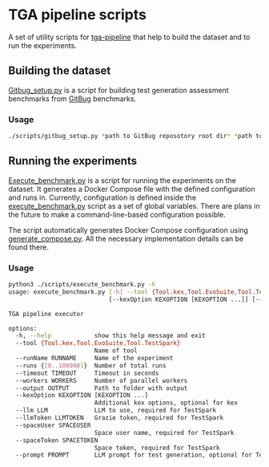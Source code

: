 # TGA pipeline scripts

A set of utility scripts for [tga-pipeline](..) that help to build the dataset and to run the experiments.

## Building the dataset

[Gitbug_setup.py](gitbug_setup.py) is a script for building test generation assessment benchmarks
from [GitBug](https://github.com/gitbugactions/gitbug-java)
benchmarks.

### Usage

```bash
./scripts/gitbug_setup.py *path to GitBug reposotory root dir* *path to output dir*
```

## Running the experiments

[Execute_benchmark.py](execute_benchmark.py) is a script for running the experiments on the dataset.
It generates a Docker Compose file with the defined configuration and runs in.
Currently, configuration is defined inside the [execute_benchmark.py](execute_benchmark.py) script as
a set of global variables.
There are plans in the future to make a command-line-based configuration possible.

The script automatically generates Docker Compose configuration using [generate_compose.py](generate_compose.py).
All the necessary implementation details can be found there.

### Usage

```bash
python3 ./scripts/execute_benchmark.py -h
usage: execute_benchmark.py [-h] --tool {Tool.kex,Tool.EvoSuite,Tool.TestSpark} --runName RUNNAME --runs {[0..100000]} --timeout TIMEOUT --workers WORKERS --output OUTPUT
                            [--kexOption KEXOPTION [KEXOPTION ...]] [--llm LLM] [--llmToken LLMTOKEN] [--spaceUser SPACEUSER] [--spaceToken SPACETOKEN] [--prompt PROMPT]

TGA pipeline executor

options:
  -h, --help            show this help message and exit
  --tool {Tool.kex,Tool.EvoSuite,Tool.TestSpark}
                        Name of tool
  --runName RUNNAME     Name of the experiment
  --runs {[0..100000]}  Number of total runs
  --timeout TIMEOUT     Timeout in seconds
  --workers WORKERS     Number of parallel workers
  --output OUTPUT       Path to folder with output
  --kexOption KEXOPTION [KEXOPTION ...]
                        Additional kex options, optional for kex
  --llm LLM             LLM to use, required for TestSpark
  --llmToken LLMTOKEN   Grazie token, required for TestSpark
  --spaceUser SPACEUSER
                        Space user name, required for TestSpark
  --spaceToken SPACETOKEN
                        Space token, required for TestSpark
  --prompt PROMPT       LLM prompt for test generation, optional for TestSpark
```

